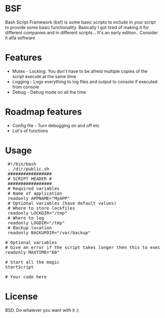 BSF
===
Bash Script Framework (bsf) is some basic scripts to include in your script to provide some basic functionality. Basically I got tired of making it for different companies and in different scripts... It's an early edition.. Consider it alfa software

Features
========
* Mutex - Locking. You don't have to be afreid multiple copies of the script execute at the same time
* Logging - Logs everything to log files and output to console if executed from console
* Debug - Debug mode on all the time

Roadmap features
================
* Config file - Turn debugging on and off etc
* Lot's of functions

Usage
=====
<pre>
 #!/bin/bash
 . /dir/public.sh
 #################
 # SCRIPT HEADER #
 #################
 # Required variables
 # Name of application
 readonly APPNAME="MyAPP"
 # Optional variables (have default values)
 # Where to store lockfiles
 readonly LOCKDIR="/tmp"
 # Where to log
 readonly LOGDIR="/tmp"
 # Backup location
 readonly BACKUPDIR="/var/backup"

# Optional variables
# Give an error if the script takes longer then this to execute successfull. In seconds
readonly MAXTIME="60"

# Start all the magic 
StartScript

# Your code here
</pre>

License
=======
BSD. Do whatever you want with it :)
